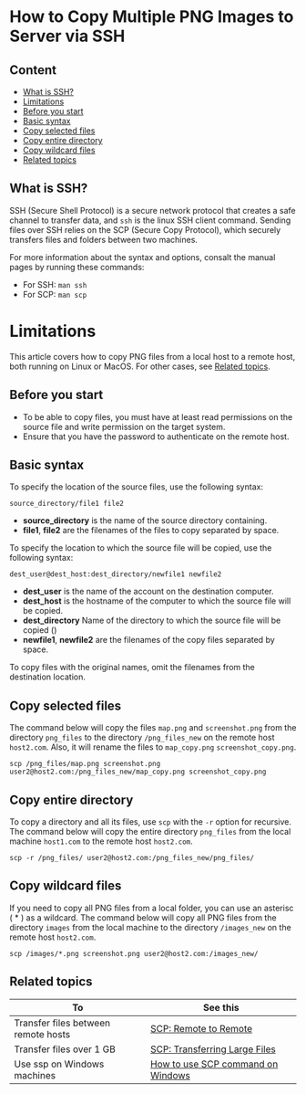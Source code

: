 # How to Copy Multiple PNG Images to Server via SSH

## Content

- [What is SSH?](#what-is-ssh)
- [Limitations](#limitations)
- [Before you start](#before-you-start)
- [Basic syntax](#basic-syntax)
- [Copy selected files](#copy-selected-files)
- [Copy entire directory](#copy-entire-directory)
- [Copy wildcard files](#copy-wildcard-fies)
- [Related topics](#related-topics)

## What is SSH?<a id="what-is-ssh"></a>

SSH (Secure Shell Protocol) is a secure network protocol that creates a safe channel to transfer data, and `ssh` is the linux SSH client command. Sending files over SSH relies on the SCP (Secure Copy Protocol), which securely transfers files and folders between two machines.

For more information about the syntax and options, consalt the manual pages by running these commands:

- For SSH: `man ssh` 
- For SCP: `man scp`

# Limitations<a id="limitations"></a>

This article covers how to copy PNG files from a local host to a remote host, both running on Linux or MacOS. For other cases, see [Related topics](#related-topics).

## Before you start<a id="before-you-start"></a>

- To be able to copy files, you must have at least read permissions on the source file and write permission on the target system.
- Ensure that you have the password to authenticate on the remote host.

## Basic syntax<a id="basic-syntax"></a>

To specify the location of the source files, use the following syntax:

`source_directory/file1 file2`

- **source_directory** is the name of the source directory containing.
- **file1**, **file2** are the filenames of the files to copy separated by space.

To specify the location to which the source file will be copied, use the following syntax:

`dest_user@dest_host:dest_directory/newfile1 newfile2`

- **dest_user** is the name of the account on the destination computer.
- **dest_host** is the hostname of the computer to which the source file will be copied.
- **dest_directory** Name of the directory to which the source file will be copied ()
- **newfile1**, **newfile2** are the filenames of the copy files separated by space.

To copy files with the original names, omit the filenames from the destination location.

## Copy selected files<a id="copy-selected-files"></a>

The command below will copy the files `map.png` and `screenshot.png` from the directory `png_files` to the directory `/png_files_new` on the remote host `host2.com`. Also, it will rename the files to `map_copy.png` `screenshot_copy.png`.

`scp /png_files/map.png screenshot.png user2@host2.com:/png_files_new/map_copy.png screenshot_copy.png`

## Copy entire directory<a id="copy-entire-directory"></a>

To copy a directory and all its files, use `scp` with the `-r` option for recursive. The command below will copy the entire directory `png_files` from the local machine `host1.com` to the remote host `host2.com`.

`scp -r /png_files/ user2@host2.com:/png_files_new/png_files/`

## Copy wildcard files<a id="copy-wildcard-fies"></a>

If you need to copy all PNG files from a local folder, you can use an asterisc ( * ) as a wildcard. The command below will copy all PNG files from the directory `images` from the local machine to the directory `/images_new` on the remote host `host2.com`.

`scp /images/*.png screenshot.png user2@host2.com:/images_new/`

## Related topics<a id="related-topics"></a>

|To                                  |See this   |
| ---------------------------------- | --------- |
|Transfer files between remote hosts |[SCP: Remote to Remote](https://www.google.ru/search?q=SCP+remote+to+remote)|
|Transfer files over 1 GB            |[SCP: Transferring Large Files](https://unix.stackexchange.com/questions/190537/transferring-large-8-gb-files-over-ssh)|
|Use ssp on Windows machines         |[How to use SCP command on Windows](https://success.tanaza.com/s/article/How-to-use-SCP-command-on-Windows)|
